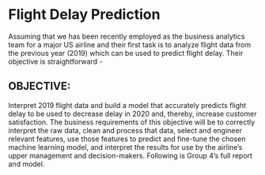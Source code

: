 # Flight Delay Prediction

Assuming that we has been recently employed as the business analytics team for a major US airline and their first task is to analyze flight data from the previous year (2019) which can be used to predict flight delay. Their objective is straightforward -

## OBJECTIVE: 
Interpret 2019 flight data and build a model that accurately predicts flight delay to be used to decrease delay in 2020 and, thereby, increase customer satisfaction.
The business requirements of this objective will be to correctly interpret the raw data, clean and process that data, select and engineer relevant features, use those features to predict and fine-tune the chosen machine learning model, and interpret the results for use by the airline’s upper management and decision-makers. Following is Group 4’s full report and model.
